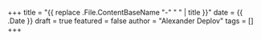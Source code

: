 +++
title = "{{ replace .File.ContentBaseName "-" " " | title }}"
date = {{ .Date }}
draft = true
featured = false
author = "Alexander Deplov"
tags = []
+++
